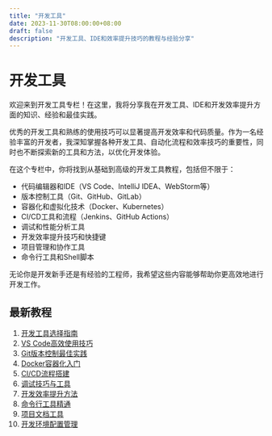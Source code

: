 ```yaml
---
title: "开发工具"
date: 2023-11-30T08:00:00+08:00
draft: false
description: "开发工具、IDE和效率提升技巧的教程与经验分享"
---
```


# 开发工具

欢迎来到开发工具专栏！在这里，我将分享我在开发工具、IDE和开发效率提升方面的知识、经验和最佳实践。

优秀的开发工具和熟练的使用技巧可以显著提高开发效率和代码质量。作为一名经验丰富的开发者，我深知掌握各种开发工具、自动化流程和效率技巧的重要性，同时也不断探索新的工具和方法，以优化开发体验。

在这个专栏中，你将找到从基础到高级的开发工具教程，包括但不限于：

- 代码编辑器和IDE（VS Code、IntelliJ IDEA、WebStorm等）
- 版本控制工具（Git、GitHub、GitLab）
- 容器化和虚拟化技术（Docker、Kubernetes）
- CI/CD工具和流程（Jenkins、GitHub Actions）
- 调试和性能分析工具
- 开发效率提升技巧和快捷键
- 项目管理和协作工具
- 命令行工具和Shell脚本

无论你是开发新手还是有经验的工程师，我希望这些内容能够帮助你更高效地进行开发工作。

## 最新教程

1. [开发工具选择指南](/dev-tools/getting-started/)
2. [VS Code高效使用技巧](/dev-tools/vscode-tips/)
3. [Git版本控制最佳实践](/dev-tools/git-best-practices/)
4. [Docker容器化入门](/dev-tools/docker-basics/)
5. [CI/CD流程搭建](/dev-tools/cicd-pipeline/)
6. [调试技巧与工具](/dev-tools/debugging-tools/)
7. [开发效率提升方法](/dev-tools/productivity-tips/)
8. [命令行工具精通](/dev-tools/command-line/)
9. [项目文档工具](/dev-tools/documentation/)
10. [开发环境配置管理](/dev-tools/env-management/)